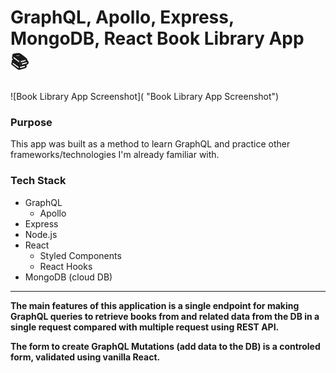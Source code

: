 # GraphQL, Apollo, Express, MongoDB, React Book Library App 📚

![Book Library App Screenshot]( "Book Library App Screenshot")

### Purpose
This app was built as a method to learn GraphQL and practice other frameworks/technologies I'm already familiar with.

### Tech Stack

* GraphQL
  * Apollo
* Express
* Node.js
* React
  * Styled Components
  * React Hooks
* MongoDB (cloud DB)
---

**The main features of this application is a single endpoint for making GraphQL queries to retrieve books from and related data from the DB in a single request compared with multiple request using REST API.**

**The form to create GraphQL Mutations (add data to the DB) is a controled form, validated using vanilla React.**